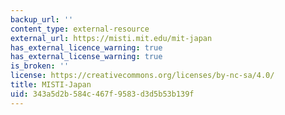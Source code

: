 ```yaml
---
backup_url: ''
content_type: external-resource
external_url: https://misti.mit.edu/mit-japan
has_external_licence_warning: true
has_external_license_warning: true
is_broken: ''
license: https://creativecommons.org/licenses/by-nc-sa/4.0/
title: MISTI-Japan
uid: 343a5d2b-584c-467f-9583-d3d5b53b139f
---
```

